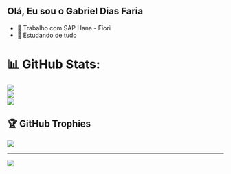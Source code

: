 ## Olá, Eu sou o Gabriel Dias Faria

- 🔭 Trabalho com SAP Hana - Fiori
- 🌱 Estudando de tudo

# 📊 GitHub Stats:
![](https://github-readme-stats.vercel.app/api?username=gabrieldiasfaria&theme=dark&hide_border=false&include_all_commits=true&count_private=false)<br/>
![](https://github-readme-streak-stats.herokuapp.com/?user=gabrieldiasfaria&theme=dark&hide_border=false)<br/>
![](https://github-readme-stats.vercel.app/api/top-langs/?username=gabrieldiasfaria&theme=dark&hide_border=false&include_all_commits=true&count_private=false&layout=compact)

## 🏆 GitHub Trophies
![](https://github-profile-trophy.vercel.app/?username=gabrieldiasfaria&theme=dracula&no-frame=false&no-bg=true&margin-w=4)

---
[![](https://visitcount.itsvg.in/api?id=gabrieldiasfaria&icon=0&color=0)](https://visitcount.itsvg.in)

